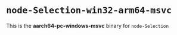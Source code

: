 # `node-Selection-win32-arm64-msvc`

This is the **aarch64-pc-windows-msvc** binary for `node-Selection`
